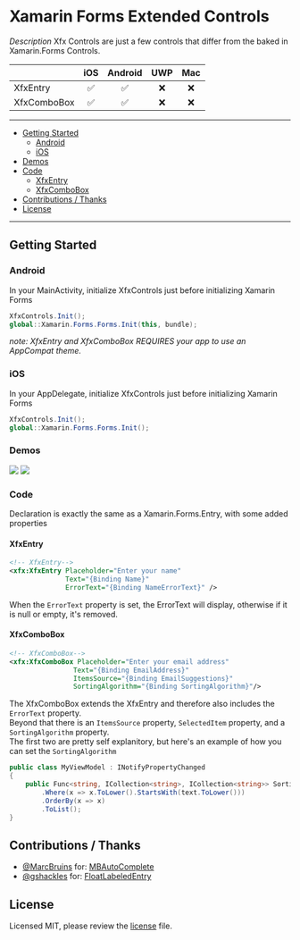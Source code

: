 # Xamarin Forms Extended Controls

*Description*
Xfx Controls are just a few controls that differ from the baked in Xamarin.Forms Controls.

|               | iOS                | Android            | UWP | Mac |
| ------------- |:------------------:|:------------------:|:---:|:---:|
| XfxEntry      | :white_check_mark: | :white_check_mark: | :x: | :x: |
| XfxComboBox   | :white_check_mark: | :white_check_mark: | :x: | :x: |

-----

 - [Getting Started](#getting-started)
     - [Android](#android)
	 - [iOS](#ios)
 - [Demos](#demos)
 - [Code](#code)
     - [XfxEntry](#xfxentry)
     - [XfxComboBox](#xfxcombobox)
 - [Contributions / Thanks](#contributions--thanks)
 - [License](#license)

-----

## Getting Started

### Android

In your MainActivity, initialize XfxControls just before initializing Xamarin Forms

```csharp
XfxControls.Init();
global::Xamarin.Forms.Forms.Init(this, bundle);
```

*note: XfxEntry and XfxComboBox REQUIRES your app to use an AppCompat theme.*

### iOS

In your AppDelegate, initialize XfxControls just before initializing Xamarin Forms

```csharp
XfxControls.Init();
global::Xamarin.Forms.Forms.Init();
```

### Demos

![](https://github.com/XamFormsExtended/Xfx.Controls/raw/master/resources/xfx.controls.ios.gif)
![](https://github.com/XamFormsExtended/Xfx.Controls/raw/master/resources/xfx.controls.droid.gif)

### Code

Declaration is exactly the same as a Xamarin.Forms.Entry, with some added properties

#### XfxEntry

```xml
<!-- XfxEntry-->
<xfx:XfxEntry Placeholder="Enter your name"
              Text="{Binding Name}"
              ErrorText="{Binding NameErrorText}" />
```

When the `ErrorText` property is set, the ErrorText will display, otherwise if it is null or empty, it's removed.

#### XfxComboBox

```xml
<!-- XfxComboBox-->
<xfx:XfxComboBox Placeholder="Enter your email address"
                Text="{Binding EmailAddress}"
                ItemsSource="{Binding EmailSuggestions}"
                SortingAlgorithm="{Binding SortingAlgorithm}"/>
```
The XfxComboBox extends the XfxEntry and therefore also includes the `ErrorText` property.  
Beyond that there is an `ItemsSource` property, `SelectedItem` property, and a `SortingAlgorithm` property.  
The first two are pretty self explanitory, but here's an example of how you can set the `SortingAlgorithm`

```csharp
public class MyViewModel : INotifyPropertyChanged
{
	public Func<string, ICollection<string>, ICollection<string>> SortingAlgorithm { get; } = (text, values) => values
		.Where(x => x.ToLower().StartsWith(text.ToLower()))
		.OrderBy(x => x)
		.ToList();
}
```


## Contributions / Thanks

 - [@MarcBruins](https://github.com/MarcBruins)  for: [MBAutoComplete](https://github.com/MarcBruins/MBAutoComplete)
 - [@gshackles](https://github.com/gshackles) for: [FloatLabeledEntry](https://github.com/gshackles/FloatLabeledEntry)

## License

Licensed MIT, please review the [license](https://github.com/XamFormsExtended/Xfx.Controls/blob/master/LICENSE) file.

